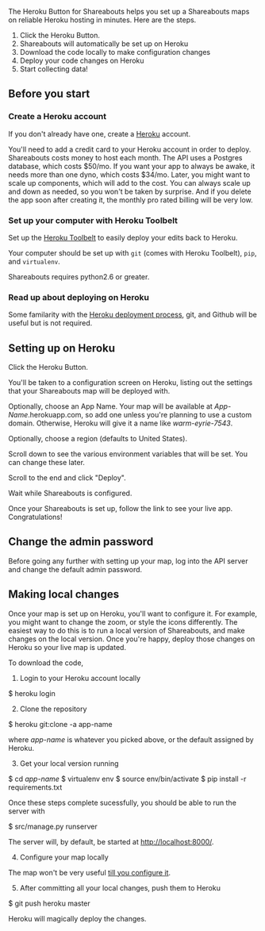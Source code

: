 
The Heroku Button for Shareabouts helps you set up a Shareabouts maps on 
reliable Heroku hosting in minutes. Here are the steps.

1. Click the Heroku Button.
1. Shareabouts will automatically be set up on Heroku
1. Download the code locally to make configuration changes
1. Deploy your code changes on Heroku
1. Start collecting data!

## Before you start

### Create a Heroku account

If you don't already have one, create a [Heroku](https://heroku.com) account. 

You'll need to add a credit card to your Heroku account in order to deploy. 
Shareabouts 
costs money to host each month. The API uses a Postgres database, which costs 
$50/mo. If you want your app to always be awake, it needs more than one dyno, 
which costs $34/mo. Later, you might want to scale up components, which will 
add to the cost. You can always scale up and down as needed, so 
you won't be taken by surprise. And if you delete the app soon after creating 
it, the monthly pro rated billing will be very low.

### Set up your computer with Heroku Toolbelt

Set up the [Heroku Toolbelt](https://toolbelt.heroku.com/) to easily 
deploy your edits back to Heroku.

Your computer should be set up with `git` (comes with Heroku Toolbelt), 
`pip`, and `virtualenv`. 

Shareabouts requires python2.6 or greater.

### Read up about deploying on Heroku
Some familarity with the 
[Heroku deployment process](https://devcenter.heroku.com/articles/git), 
git, and Github will be useful but is not required.

## Setting up on Heroku

Click the Heroku Button. 

You'll be taken to a configuration screen on Heroku, listing out the settings
that your Shareabouts map will be deployed with.
 
Optionally, choose an App Name. Your map will be available at 
_App-Name_.herokuapp.com, so add one unless you're planning to use a 
custom domain. Otherwise, Heroku will give it a name like _warm-eyrie-7543_.

Optionally, choose a region (defaults to United States).

Scroll down to see the various environment variables that will be set. You can
change these later.

Scroll to the end and click "Deploy".

Wait while Shareabouts is configured.

Once your Shareabouts is set up, follow the link to see your live app. 
Congratulations!

## Change the admin password

Before going any further with setting up your map, log into the API server and
change the default admin password.


## Making local changes

Once your map is set up on Heroku, you'll want to configure it. For example, you
might want to change the zoom, or style the icons differently. The easiest way 
to do this is to run a local version of Shareabouts, and make changes on the local
version. Once you're happy, deploy those changes on Heroku so your live map is
updated.

To download the code,

1. Login to your Heroku account locally 

$ heroku login

2. Clone the repository

$ heroku git:clone -a app-name

where _app-name_ is whatever you picked above, or the default assigned 
by Heroku.

3. Get your local version running

$ cd _app-name_
$ virtualenv env
$ source env/bin/activate
$ pip install -r requirements.txt

Once these steps complete sucessfully, you should be able to run the server with

$ src/manage.py runserver

The server will, by default, be started at 
[http://localhost:8000/](http://localhost:8000/). 

4. Configure your map locally

The map won't be very useful
[till you configure it](CONFIG.md).

5. After committing all your local changes, push them to Heroku

$ git push heroku master

Heroku will magically deploy the changes.
